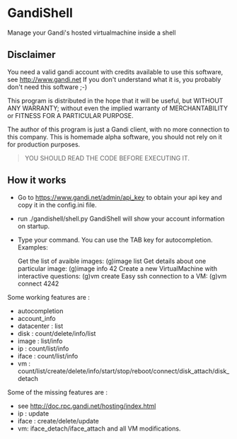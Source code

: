 GandiShell
==========

Manage your Gandi's hosted virtualmachine inside a shell

Disclaimer
----------

You need a valid gandi account with credits available to use
this software, see http://www.gandi.net
If you don't understand what it is, you probably don't need
this software ;-)

This program is distributed in the hope that it will be useful,
but WITHOUT ANY WARRANTY; without even the implied warranty of
MERCHANTABILITY or FITNESS FOR A PARTICULAR PURPOSE.

The author of this program is just a Gandi client, with no
more connection to this company.
This is homemade alpha software, you should not rely on it
for production purposes.

> YOU SHOULD READ THE CODE BEFORE EXECUTING IT.

How it works
------------

- Go to https://www.gandi.net/admin/api_key to obtain your api key
and copy it in the config.ini file.
- run ./gandishell/shell.py
GandiShell will show your account information on startup.
- Type your command. You can use the TAB key for autocompletion.
Examples:

    Get the list of avaible images:
    (g)image list
    Get details about one particular image:
    (g)image info 42
    Create a new VirtualMachine with interactive questions:
    (g)vm create
    Easy ssh connection to a VM:
    (g)vm connect 4242

Some working features are :

- autocompletion
- account_info
- datacenter : list
- disk : count/delete/info/list
- image : list/info
- ip : count/list/info
- iface : count/list/info
- vm : count/list/create/delete/info/start/stop/reboot/connect/disk_attach/disk_detach

Some of the missing features are :

- see http://doc.rpc.gandi.net/hosting/index.html
- ip : update
- iface : create/delete/update
- vm: iface_detach/iface_attach and all VM modifications.
